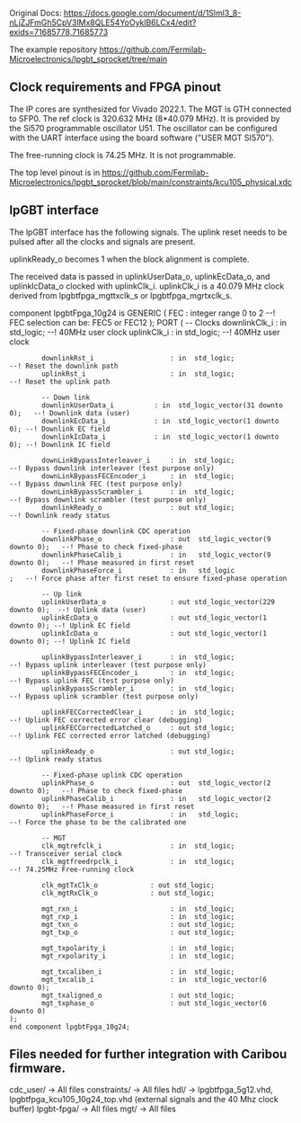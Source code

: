 Original Docs:
https://docs.google.com/document/d/1Slml3_8-nLjZJFmGh5CpV3lMx8QLE54YoOyklB6LCx4/edit?exids=71685778,71685773

The example repository
https://github.com/Fermilab-Microelectronics/lpgbt_sprocket/tree/main

## Clock requirements and FPGA pinout

The IP cores are synthesized for Vivado 2022.1. The MGT is GTH connected to SFP0.
The ref clock is 320.632 MHz (8*40.079 MHz). It is provided by the Si570 programmable oscillator U51.  The oscillator can be configured with the UART interface using the board software ("USER MGT SI570"). 

The free-running clock is 74.25 MHz. It is not programmable.

The top level pinout is in https://github.com/Fermilab-Microelectronics/lpgbt_sprocket/blob/main/constraints/kcu105_physical.xdc


## lpGBT interface

The lpGBT interface has the following signals. The uplink reset needs to be pulsed after all the clocks and signals are present.

uplinkReady_o  becomes 1 when the block alignment is complete.

The received data is passed in uplinkUserData_o, uplinkEcData_o, and uplinkIcData_o clocked with uplinkClk_i.  uplinkClk_i  is a 40.079 MHz clock derived from lpgbtfpga_mgttxclk_s or lpgbtfpga_mgrtxclk_s.

component lpgbtFpga_10g24 is
   	GENERIC (
        	FEC                         	: integer range 0 to 2 		 --! FEC selection can be: FEC5 or FEC12
   	);
   	PORT (
        	-- Clocks
        	downlinkClk_i                	: in  std_logic;                   	--! 40MHz user clock
        	uplinkClk_i                  	: in  std_logic;                   	--! 40MHz user clock
    
        	downlinkRst_i               	: in  std_logic;                   	--! Reset the downlink path
        	uplinkRst_i                  	: in  std_logic;                   	--! Reset the uplink path
       	 
        	-- Down link
        	downlinkUserData_i       	: in  std_logic_vector(31 downto 0);   --! Downlink data (user)
        	downlinkEcData_i          	: in  std_logic_vector(1 downto 0);	--! Downlink EC field
        	downlinkIcData_i            : in  std_logic_vector(1 downto 0);	--! Downlink IC field
               	 
        	downLinkBypassInterleaver_i  	: in  std_logic;                   	--! Bypass downlink interleaver (test purpose only)
        	downLinkBypassFECEncoder_i  	: in  std_logic;                   	--! Bypass downlink FEC (test purpose only)
        	downLinkBypassScrambler_i    	: in  std_logic;                   	--! Bypass downlink scrambler (test purpose only)
        	downlinkReady_o              	: out std_logic;                   	--! Downlink ready status
    
        	-- Fixed-phase downlink CDC operation
        	downlinkPhase_o              	: out  std_logic_vector(9 downto 0);   --! Phase to check fixed-phase
        	downlinkPhaseCalib_i         	: in   std_logic_vector(9 downto 0);   --! Phase measured in first reset
        	downlinkPhaseForce_i         	: in   std_logic               	;   --! Force phase after first reset to ensure fixed-phase operation
    
        	-- Up link
        	uplinkUserData_o             	: out std_logic_vector(229 downto 0);  --! Uplink data (user)
        	uplinkEcData_o               	: out std_logic_vector(1 downto 0);	--! Uplink EC field
        	uplinkIcData_o               	: out std_logic_vector(1 downto 0);	--! Uplink IC field
               	 
        	uplinkBypassInterleaver_i    	: in  std_logic;                   	--! Bypass uplink interleaver (test purpose only)
        	uplinkBypassFECEncoder_i     	: in  std_logic;                   	--! Bypass uplink FEC (test purpose only)
        	uplinkBypassScrambler_i      	: in  std_logic;                   	--! Bypass uplink scrambler (test purpose only)
    
        	uplinkFECCorrectedClear_i    	: in  std_logic;                   	--! Uplink FEC corrected error clear (debugging)
        	uplinkFECCorrectedLatched_o  	: out std_logic;                   	--! Uplink FEC corrected error latched (debugging)
    
        	uplinkReady_o                	: out std_logic;                   	--! Uplink ready status
       	 
        	-- Fixed-phase uplink CDC operation
        	uplinkPhase_o                	: out  std_logic_vector(2 downto 0);   --! Phase to check fixed-phase
        	uplinkPhaseCalib_i           	: in   std_logic_vector(2 downto 0);   --! Phase measured in first reset
        	uplinkPhaseForce_i           	: in   std_logic;                  	--! Force the phase to be the calibrated one
    
        	-- MGT
        	clk_mgtrefclk_i              	: in  std_logic;                   	--! Transceiver serial clock
        	clk_mgtfreedrpclk_i          	: in  std_logic;               	--! 74.25MHz Free-running clock
       	 
        	clk_mgtTxClk_o             : out std_logic;
        	clk_mgtRxClk_o             : out std_logic;
                   	 
        	mgt_rxn_i                    	: in  std_logic;
        	mgt_rxp_i                    	: in  std_logic;
        	mgt_txn_o                    	: out std_logic;
        	mgt_txp_o                    	: out std_logic;
              	 
        	mgt_txpolarity_i            	: in  std_logic;       
        	mgt_rxpolarity_i            	: in  std_logic;       
   	    
        	mgt_txcaliben_i              	: in  std_logic;
        	mgt_txcalib_i                	: in  std_logic_vector(6 downto 0);                 	 
        	mgt_txaligned_o              	: out std_logic;
        	mgt_txphase_o                	: out std_logic_vector(6 downto 0) 	 
   	);
	end component lpgbtFpga_10g24;


## Files needed for further integration with Caribou firmware.

cdc_user/ -> All files
constraints/ -> All files
hdl/ -> lpgbtfpga_5g12.vhd, lpgbtfpga_kcu105_10g24_top.vhd (external signals and the 40 Mhz clock buffer)
lpgbt-fpga/ -> All files
mgt/ -> All files
